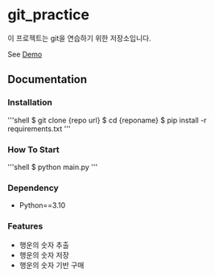 # git_practice

이 프로젝트는 git을 연습하기 위한 저장소입니다.

See [Demo](https://www.google.com/)

## Documentation

### Installation

'''shell
$ git clone {repo url}
$ cd {reponame}
$ pip install -r requirements.txt
'''

### How To Start

'''shell
$ python main.py
'''

### Dependency

- Python==3.10

### Features

- 행운의 숫자 추출
- 행운의 숫자 저장
- 행운의 숫자 기반 구매

